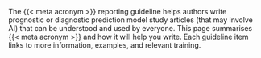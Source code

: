 The {{< meta acronym >}} reporting guideline helps authors write prognostic or diagnostic prediction model study articles (that may involve AI) that can be understood and used by everyone. This page summarises {{< meta acronym >}} and how it will help you write. Each guideline item links to more information, examples, and relevant training.